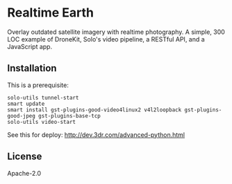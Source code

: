 # Realtime Earth

Overlay outdated satellite imagery with realtime photography. A simple, 300 LOC example of DroneKit, Solo's video pipeline, a RESTful API, and a JavaScript app.

## Installation

This is a prerequisite:

```
solo-utils tunnel-start
smart update
smart install gst-plugins-good-video4linux2 v4l2loopback gst-plugins-good-jpeg gst-plugins-base-tcp
solo-utils video-start
```

See this for deploy: <http://dev.3dr.com/advanced-python.html>

## License

Apache-2.0
